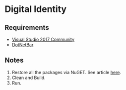 # Digital Identity

## Requirements
* [Visual Studio 2017 Community](https://visualstudio.microsoft.com/thank-you-downloading-visual-studio/?sku=Community&rel=15)
* [DotNetBar](http://www.mediafire.com/file/cl5ixjnqbijc5re/DNB_14.1.0.0_Full_Registered.rar/file) 



## Notes
1. Restore all the packages via NuGET. See article [here](https://docs.microsoft.com/en-us/nuget/consume-packages/package-restore-troubleshooting).
2. Clean and Build.
3. Run.
